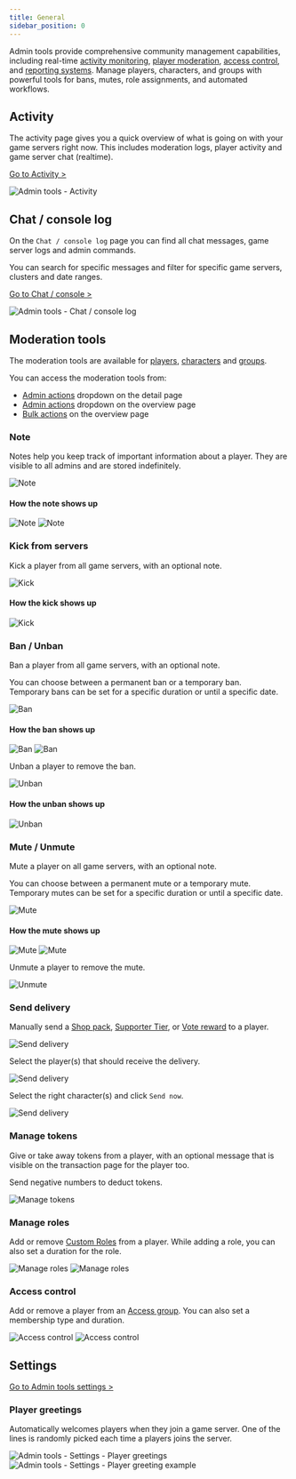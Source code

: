 ```yaml
---
title: General
sidebar_position: 0
---
```


Admin tools provide comprehensive community management capabilities, including real-time [activity monitoring](/dashboard/admin_tools/general#activity), [player moderation](/dashboard/admin_tools/general#moderation-tools), [access control](/dashboard/admin_tools/access_control), and [reporting systems](/dashboard/admin_tools/reports). Manage players, characters, and groups with powerful tools for bans, mutes, role assignments, and automated workflows.

## Activity
The activity page gives you a quick overview of what is going on with your game servers right now. This includes moderation logs, player activity and game server chat (realtime).

[Go to Activity >](https://dash.gameserverapp.com/admintools/activity)


![Admin tools - Activity](/img/dashboard/admin_tools/general/admin_tools_activity.jpg)

## Chat / console log
On the `Chat / console log` page you can find all chat messages, game server logs and admin commands.

You can search for specific messages and filter for specific game servers, clusters and date ranges.

[Go to Chat / console >](https://dash.gameserverapp.com/admintools/chatconsole)

![Admin tools - Chat / console log](/img/dashboard/admin_tools/general/admin_tools_chatlog.jpg)



## Moderation tools
The moderation tools are available for [players](/dashboard/admin_tools/players_and_groups#players), [characters](/dashboard/admin_tools/players_and_groups#characters) and [groups](/dashboard/admin_tools/players_and_groups#groups).

You can access the moderation tools from:
- [Admin actions](/dashboard/admin_tools/players_and_groups#admin-actions) dropdown on the detail page
- [Admin actions](/dashboard/admin_tools/players_and_groups#overview-page-1) dropdown on the overview page
- [Bulk actions](/dashboard/admin_tools/players_and_groups#bulk-actions) on the overview page


### Note
Notes help you keep track of important information about a player. They are visible to all admins and are stored indefinitely.

![Note](/img/dashboard/admin_tools/general/moderation_tool_notes_1.jpg)

#### How the note shows up
![Note](/img/dashboard/admin_tools/general/moderation_tool_notes_2.jpg)
![Note](/img/dashboard/admin_tools/general/moderation_tool_notes_3.jpg)

### Kick from servers
Kick a player from all game servers, with an optional note.

![Kick](/img/dashboard/admin_tools/general/moderation_tool_kick_1.jpg)

#### How the kick shows up
![Kick](/img/dashboard/admin_tools/general/moderation_tool_kick_2.jpg)

### Ban / Unban
Ban a player from all game servers, with an optional note.

You can choose between a permanent ban or a temporary ban.  
Temporary bans can be set for a specific duration or until a specific date.

![Ban](/img/dashboard/admin_tools/general/moderation_tool_ban_1.jpg)

#### How the ban shows up
![Ban](/img/dashboard/admin_tools/general/moderation_tool_ban_2.jpg)
![Ban](/img/dashboard/admin_tools/general/moderation_tool_ban_3.jpg)

Unban a player to remove the ban.

![Unban](/img/dashboard/admin_tools/general/moderation_tool_unban_1.jpg)

#### How the unban shows up
![Unban](/img/dashboard/admin_tools/general/moderation_tool_unban_2.jpg)

### Mute / Unmute
Mute a player on all game servers, with an optional note.

You can choose between a permanent mute or a temporary mute.  
Temporary mutes can be set for a specific duration or until a specific date.

![Mute](/img/dashboard/admin_tools/general/moderation_tool_mute_1.jpg)

#### How the mute shows up
![Mute](/img/dashboard/admin_tools/general/moderation_tool_mute_2.jpg)
![Mute](/img/dashboard/admin_tools/general/moderation_tool_mute_3.jpg)

Unmute a player to remove the mute.

![Unmute](/img/dashboard/admin_tools/general/moderation_tool_unmute.jpg)

### Send delivery
Manually send a [Shop pack](/dashboard/monetization/shop_packs), [Supporter Tier](/dashboard/monetization/supporter_tiers), or [Vote reward](/dashboard/automate_tasks/vote_rewards) to a player. 

![Send delivery](/img/dashboard/admin_tools/general/moderation_tool_send_delivery_1.jpg)

Select the player(s) that should receive the delivery.

![Send delivery](/img/dashboard/admin_tools/general/moderation_tool_send_delivery_2.jpg)

Select the right character(s) and click `Send now`.

![Send delivery](/img/dashboard/admin_tools/general/moderation_tool_send_delivery_3.jpg)

### Manage tokens
Give or take away tokens from a player, with an optional message that is visible on the transaction page for the player too.

Send negative numbers to deduct tokens.

![Manage tokens](/img/dashboard/admin_tools/general/moderation_tool_manage_tokens.jpg)

### Manage roles
Add or remove [Custom Roles](/dashboard/admin_tools/custom_roles) from a player.
While adding a role, you can also set a duration for the role.

![Manage roles](/img/dashboard/admin_tools/general/moderation_tool_manage_roles_2.jpg)
![Manage roles](/img/dashboard/admin_tools/general/moderation_tool_manage_roles_1.jpg)

### Access control
Add or remove a player from an [Access group](/dashboard/admin_tools/access_control). You can also set a membership type and duration.

![Access control](/img/dashboard/admin_tools/general/moderation_tool_access_control_1.jpg)
![Access control](/img/dashboard/admin_tools/general/moderation_tool_access_control_2.jpg)


## Settings

[Go to Admin tools settings >](https://dash.gameserverapp.com/admintools/settings)

### Player greetings
Automatically welcomes players when they join a game server. One of the lines is randomly picked each time a players joins the server.


![Admin tools - Settings - Player greetings](/img/dashboard/admin_tools/general/settings_greetings.jpg)
![Admin tools - Settings - Player greeting example](/img/dashboard/admin_tools/general/player_greeting_example.jpg)